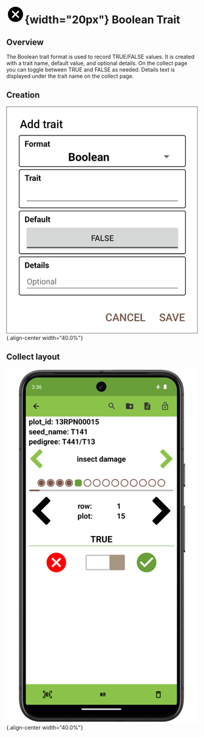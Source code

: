 ![boolean](/_static/icons/formats/close-circle.png){width="20px"} Boolean Trait
===============================================================================

Overview
--------

The Boolean trait format is used to record TRUE/FALSE values. It is
created with a trait name, default value, and optional details. On the
collect page you can toggle between TRUE and FALSE as needed. Details
text is displayed under the trait name on the collect page.

Creation
--------

![](/_static/images/traits/formats/create_boolean.png){.align-center
width="40.0%"}

Collect layout
--------------

![](/_static/images/traits/formats/collect_boolean_framed.png){.align-center
width="40.0%"}
